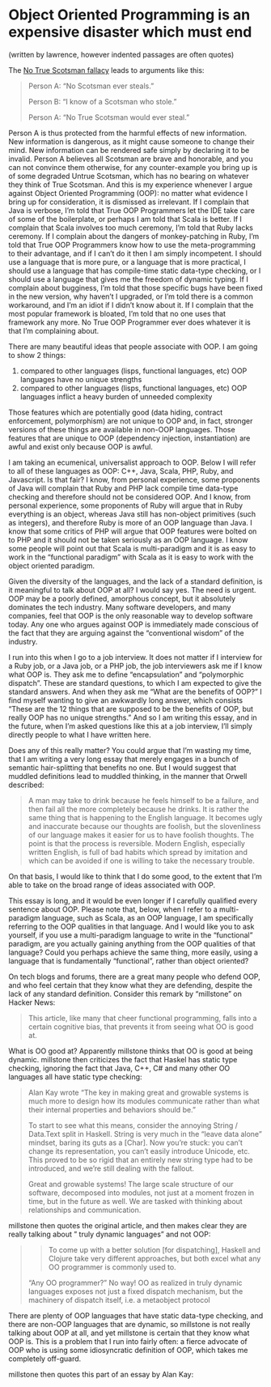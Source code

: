 # Object Oriented Programming is an expensive disaster which must end

(written by lawrence, however indented passages are often quotes)

The [No True Scotsman fallacy](https://en.wikipedia.org/wiki/No_true_Scotsman) leads to arguments like this:

> Person A: “No Scotsman ever steals.”
> 
> Person B: “I know of a Scotsman who stole.”
> 
> Person A: “No True Scotsman would ever steal.”

Person A is thus protected from the harmful effects of new information. New information is dangerous, as it might cause someone to change their mind. New information can be rendered safe simply by declaring it to be invalid. Person A believes all Scotsman are brave and honorable, and you can not convince them otherwise, for any counter-example you bring up is of some degraded Untrue Scotsman, which has no bearing on whatever they think of True Scotsman. And this is my experience whenever I argue against Object Oriented Programming (OOP): no matter what evidence I bring up for consideration, it is dismissed as irrelevant. If I complain that Java is verbose, I’m told that True OOP Programmers let the IDE take care of some of the boilerplate, or perhaps I am told that Scala is better. If I complain that Scala involves too much ceremony, I’m told that Ruby lacks ceremony. If I complain about the dangers of monkey-patching in Ruby, I’m told that True OOP Programmers know how to use the meta-programming to their advantage, and if I can’t do it then I am simply incompetent. I should use a language that is more pure, or a language that is more practical, I should use a language that has compile-time static data-type checking, or I should use a language that gives me the freedom of dynamic typing. If I complain about bugginess, I’m told that those specific bugs have been fixed in the new version, why haven’t I upgraded, or I’m told there is a common workaround, and I’m an idiot if I didn’t know about it. If I complain that the most popular framework is bloated, I’m told that no one uses that framework any more. No True OOP Programmer ever does whatever it is that I’m complaining about.

There are many beautiful ideas that people associate with OOP. I am going to show 2 things:

1. compared to other languages (lisps, functional languages, etc) OOP languages have no unique strengths
2. compared to other languages (lisps, functional languages, etc) OOP languages inflict a heavy burden of unneeded complexity

Those features which are potentially good (data hiding, contract enforcement, polymorphism) are not unique to OOP and, in fact, stronger versions of these things are available in non-OOP languages. Those features that are unique to OOP (dependency injection, instantiation) are awful and exist only because OOP is awful.

I am taking an ecumenical, universalist approach to OOP. Below I will refer to all of these languages as OOP: C++, Java, Scala, PHP, Ruby, and Javascript. Is that fair? I know, from personal experience, some proponents of Java will complain that Ruby and PHP lack compile time data-type checking and therefore should not be considered OOP. And I know, from personal experience, some proponents of Ruby will argue that in Ruby everything is an object, whereas Java still has non-object primitives (such as integers), and therefore Ruby is more of an OOP language than Java. I know that some critics of PHP will argue that OOP features were bolted on to PHP and it should not be taken seriously as an OOP language. I know some people will point out that Scala is multi-paradigm and it is as easy to work in the “functional paradigm” with Scala as it is easy to work with the object oriented paradigm.

Given the diversity of the languages, and the lack of a standard definition, is it meaningful to talk about OOP at all? I would say yes. The need is urgent. OOP may be a poorly defined, amorphous concept, but it absolutely dominates the tech industry. Many software developers, and many companies, feel that OOP is the only reasonable way to develop software today. Any one who argues against OOP is immediately made conscious of the fact that they are arguing against the “conventional wisdom” of the industry.

I run into this when I go to a job interview. It does not matter if I interview for a Ruby job, or a Java job, or a PHP job, the job interviewers ask me if I know what OOP is. They ask me to define “encapsulation” and “polymorphic dispatch”. These are standard questions, to which I am expected to give the standard answers. And when they ask me “What are the benefits of OOP?” I find myself wanting to give an awkwardly long answer, which consists “These are the 12 things that are supposed to be the benefits of OOP, but really OOP has no unique strengths.” And so I am writing this essay, and in the future, when I’m asked questions like this at a job interview, I’ll simply directly people to what I have written here.

Does any of this really matter? You could argue that I’m wasting my time, that I am writing a very long essay that merely engages in a bunch of semantic hair-splitting that benefits no one. But I would suggest that muddled definitions lead to muddled thinking, in the manner that Orwell described: 

> A man may take to drink because he feels himself to be a failure, and then fail all the more completely because he drinks. It is rather the same thing that is happening to the English language. It becomes ugly and inaccurate because our thoughts are foolish, but the slovenliness of our language makes it easier for us to have foolish thoughts. The point is that the process is reversible. Modern English, especially written English, is full of bad habits which spread by imitation and which can be avoided if one is willing to take the necessary trouble.

On that basis, I would like to think that I do some good, to the extent that I’m able to take on the broad range of ideas associated with OOP.

This essay is long, and it would be even longer if I carefully qualified every sentence about OOP. Please note that, below, when I refer to a multi-paradigm language, such as Scala, as an OOP language, I am specifically referring to the OOP qualities in that language. And I would like you to ask yourself, if you use a multi-paradigm language to write in the “functional” paradigm, are you actually gaining anything from the OOP qualities of that language? Could you perhaps achieve the same thing, more easily, using a language that is fundamentally “functional”, rather than object oriented?

On tech blogs and forums, there are a great many people who defend OOP, and who feel certain that they know what they are defending, despite the lack of any standard definition. Consider this remark by “millstone” on Hacker News: 

> This article, like many that cheer functional programming, falls into a certain cognitive bias, that prevents it from seeing what OO is good at.

What is OO good at? Apparently millstone thinks that OO is good at being dynamic. millstone then criticizes the fact that Haskel has static type checking, ignoring the fact that Java, C++, C# and many other OO languages all have static type checking: 

> Alan Kay wrote “The key in making great and growable systems is much more to design how its modules communicate rather than what their internal properties and behaviors should be.”
>
> To start to see what this means, consider the annoying String / Data.Text split in Haskell. String is very much in the “leave data alone” mindset, baring its guts as a [Char]. Now you’re stuck: you can’t change its representation, you can’t easily introduce Unicode, etc. This proved to be so rigid that an entirely new string type had to be introduced, and we’re still dealing with the fallout.
> 
> Great and growable systems! The large scale structure of our software, decomposed into modules, not just at a moment frozen in time, but in the future as well. We are tasked with thinking about relationships and communication.

millstone then quotes the original article, and then makes clear they are really talking about ” truly dynamic languages” and not OOP: 

> > To come up with a better solution [for dispatching], Haskell and Clojure take very different approaches, but both excel what any OO programmer is commonly used to.
>
> “Any OO programmer?” No way! OO as realized in truly dynamic languages exposes not just a fixed dispatch mechanism, but the machinery of dispatch itself, i.e. a metaobject protocol

There are plenty of OOP languages that have static data-type checking, and there are non-OOP languages that are dynamic, so millstone is not really talking about OOP at all, and yet millstone is certain that they know what OOP is. This is a problem that I run into fairly often: a fierce advocate of OOP who is using some idiosyncratic definition of OOP, which takes me completely off-guard. 

millstone then quotes this part of an essay by Alan Kay: 

